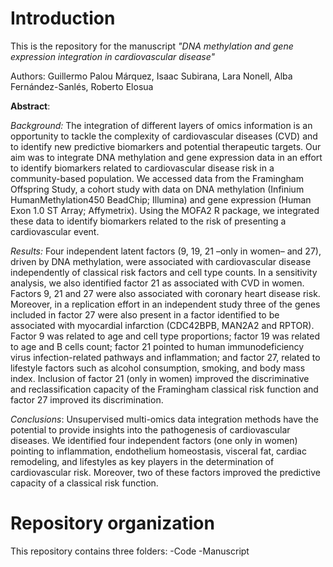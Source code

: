 # Introduction
This is the repository for the manuscript *"DNA methylation and gene expression integration in cardiovascular disease"*

Authors: Guillermo Palou Márquez, Isaac Subirana, Lara Nonell, Alba Fernández-Sanlés, Roberto Elosua

**Abstract**:

*Background:* The integration of different layers of omics information is an opportunity to tackle the complexity of cardiovascular diseases (CVD) and to identify new predictive biomarkers and potential therapeutic targets. Our aim was to integrate DNA methylation and gene expression data in an effort to identify biomarkers related to cardiovascular disease risk in a community-based population. We accessed data from the Framingham Offspring Study, a cohort study with data on DNA methylation (Infinium HumanMethylation450 BeadChip; Illumina) and gene expression (Human Exon 1.0 ST Array; Affymetrix). Using the MOFA2 R package, we integrated
these data to identify biomarkers related to the risk of presenting a cardiovascular event.

*Results:* Four independent latent factors (9, 19, 21 –only in women– and 27), driven by DNA methylation, were associated with cardiovascular disease independently of classical risk factors and cell type counts. In a sensitivity analysis, we also identified factor 21 as associated with CVD in women. Factors 9, 21 and 27 were also associated with coronary heart disease risk. Moreover, in a replication effort in an independent study three of the genes included in factor 27 were also present in a factor identified to be associated with myocardial infarction (CDC42BPB, MAN2A2 and RPTOR). Factor 9 was related to age and cell type proportions; factor 19 was related to age and B cells count; factor 21 pointed to human immunodeficiency virus infection-related pathways and inflammation; and factor 27, related to lifestyle factors such as alcohol consumption, smoking, and body mass index. Inclusion of factor 21 (only in women) improved the discriminative and reclassification capacity of the Framingham classical risk function and factor 27 improved its discrimination.

*Conclusions*: Unsupervised multi-omics data integration methods have the potential to provide insights into the pathogenesis of cardiovascular diseases. We identified four independent factors (one only in women) pointing to inflammation, endothelium homeostasis, visceral fat, cardiac remodeling, and lifestyles as key players in the determination of cardiovascular risk. Moreover, two of these factors improved the predictive capacity of a classical risk function.

# Repository organization

This repository contains three folders:
-Code
-Manuscript
